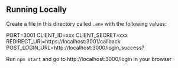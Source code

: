 
## Running Locally
Create a file in this directory called `.env` with the following values:

PORT=3001
CLIENT_ID=xxx
CLIENT_SECRET=xxx
REDIRECT_URI=https://localhost:3001/callback
POST_LOGIN_URL=http://localhost:3000/login_success?

Run `npm start` and go to http://localhost:3000/login in your browser